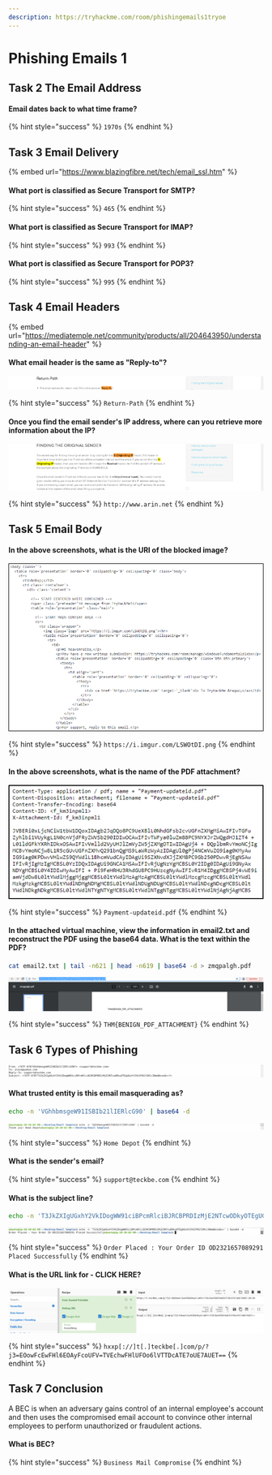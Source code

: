 ```yaml
---
description: https://tryhackme.com/room/phishingemails1tryoe
---
```


# Phishing Emails 1

## Task 2 The Email Address

#### Email dates back to what time frame?

{% hint style="success" %}
`1970s`
{% endhint %}

## Task 3 Email Delivery

{% embed url="https://www.blazingfibre.net/tech/email_ssl.htm" %}

#### What port is classified as Secure Transport for SMTP?

{% hint style="success" %}
`465`
{% endhint %}

#### What port is classified as Secure Transport for IMAP?

{% hint style="success" %}
`993`
{% endhint %}

#### What port is classified as Secure Transport for POP3?

{% hint style="success" %}
`995`
{% endhint %}

## Task 4 Email Headers

{% embed url="https://mediatemple.net/community/products/all/204643950/understanding-an-email-header" %}

#### What email header is the same as "Reply-to"?

![](<../../.gitbook/assets/Screenshot from 2022-03-20 12-56-15 (1).png>)

{% hint style="success" %}
`Return-Path`
{% endhint %}

#### Once you find the email sender's IP address, where can you retrieve more information about the IP?

![](<../../.gitbook/assets/Screenshot from 2022-03-20 12-56-50.png>)

{% hint style="success" %}
`http://www.arin.net`
{% endhint %}

## Task 5 Email Body

#### In the above screenshots, what is the URI of the blocked image?

![](<../../.gitbook/assets/image (4) (1) (1).png>)

{% hint style="success" %}
`https://i.imgur.com/LSWOtDI.png`
{% endhint %}

#### In the above screenshots, what is the name of the PDF attachment?

![](<../../.gitbook/assets/image (1).png>)

{% hint style="success" %}
`Payment-updateid.pdf`
{% endhint %}

#### In the attached virtual machine, view the information in email2.txt and reconstruct the PDF using the base64 data. What is the text within the PDF?

```bash
cat email2.txt | tail -n621 | head -n619 | base64 -d > zmqpalgh.pdf
```

![](<../../.gitbook/assets/Screenshot from 2022-03-20 13-09-12.png>)

{% hint style="success" %}
`THM{BENIGN_PDF_ATTACHMENT}`
{% endhint %}

## Task 6 Types of Phishing

![](<../../.gitbook/assets/Screenshot from 2022-03-20 13-21-23.png>)

#### What trusted entity is this email masquerading as?

```bash
echo -n 'VGhhbmsgeW91ISBIb21lIERlcG90' | base64 -d
```

![](<../../.gitbook/assets/Screenshot from 2022-03-20 13-20-20.png>)

{% hint style="success" %}
`Home Depot`
{% endhint %}

#### What is the sender's email?

{% hint style="success" %}
`support@teckbe.com`
{% endhint %}

#### What is the subject line?

```bash
echo -n 'T3JkZXIgUGxhY2VkIDogWW91ciBPcmRlciBJRCBPRDIzMjE2NTcwODkyOTEgUGxhY2VkIFN1Y2Nlc3NmdWxseQ==' | base64 -d
```

![](<../../.gitbook/assets/Screenshot from 2022-03-20 13-18-27.png>)

{% hint style="success" %}
`Order Placed : Your Order ID OD2321657089291 Placed Successfully`
{% endhint %}

#### What is the URL link for - CLICK HERE?

![](<../../.gitbook/assets/Screenshot from 2022-03-20 13-34-50.png>)

{% hint style="success" %}
`hxxp[://]t[.]teckbe[.]com/p/?j3=EOowFcEwFHl6EOAyFcoUFV=TVEchwFHlUFOo6lVTTDcATE7oUE7AUET==`
{% endhint %}

## Task 7 Conclusion

A BEC is when an adversary gains control of an internal employee's account and then uses the compromised email account to convince other internal employees to perform unauthorized or fraudulent actions.

#### What is BEC?

{% hint style="success" %}
`Business Mail Compromise`
{% endhint %}
